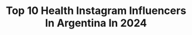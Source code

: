 ---
title: Top 10 Health Instagram Influencers In Argentina In 2024
description: >-
  Find top health Instagram influencers in Argentina in 2024. Most popular hashtags: #happy #love #travel.
platform: Instagram
hits: 218
text_top: See the most popular Instagram profiles on inBeat.
text_bottom: Our platform holds 218 Instagram influencers like this in Argentina for you to collaborate.
profiles:
  - username: "gabycogorno"
    fullname: >-
      Gaby Cogorno
    bio: >-
      Health Coach Mens sāna in corpore sāno @beshop_py @fitwaypy
    location: "Argentina"
    followers: 92375
    engagement: 188
    commentsToLikes: 0.016796
    id: ck8t5wn82bhm30j78nrpx26gc
    verified: false
    hashtags: "#incomodidas, #ejercicio, #salud, #saludenocional"
  - username: "cataguimarey"
    fullname: >-
      Cata Guimarey
    bio: >-
      🦋Founder @befitbycata 💪🏽Entreno y motivo a mujeres 🌎 🔜 IIN Health Coach 🔜Prof. De Yoga 🧘🏽‍♀️ ✨ @adidasar
    location: "Argentina"
    followers: 139007
    engagement: 126
    commentsToLikes: 0.025801
    id: ck5q3nkfxllar0i11ze99lq3f
    verified: false
    hashtags: "#sukhaproductos, #mat, #matyoga, #befitbycata"
  - username: "happylikeahippo"
    fullname: >-
      ʍɛʀʏ
    bio: >-
      v̲i̲d̲a̲ ̲s̲a̲n̲a̲ ̲-̲ ̲e̲q̲u̲i̲l̲i̲b̲r̲i̲o̲ ̲-̲ ̲m̲o̲t̲i̲v̲a̲c̲i̲ó̲n̲ ingeniera🤓 // Health Coach🍎 // eco♻️ 🚲🏖🍣💃🏋‍♀️🥳🧉🧘🏻‍♀️🥗👭🍷✈️🎾🇦🇷 📩 Charlas y Clases
    location: "Argentina"
    followers: 115036
    engagement: 81
    commentsToLikes: 0.018095
    id: ck136a0yf5hgz0i19yz9j6j7l
    verified: false
    hashtags: "#workout, #hamburguesashlh, #quesovegano, #colgatezero"
  - username: "kikasilvas"
    fullname: >-
      Kika Silva
    bio: >-
      TV Host Holistic Health Coach IIN  Founder @iki__cl - CEO @fundacion_roxy CoFounder @vogo_cl
    location: "Argentina"
    followers: 1009620
    engagement: 16
    commentsToLikes: 0.013329
    id: ck14ikuhtfwvn0i19tphdo0ge
    verified: true
    hashtags: "#vogo, #streetstyle, #moda, #chile"
  - username: "csbotti"
    fullname: >-
      Camila Sol Botti ⚡️🌈 🖤
    bio: >-
      🇦🇷 • Shine ☀️• Healthy 💛 • Graphic Designer • CM • Tutoriales • Filtros • Sorteos @piensa.ama.rie 🎡 No influyo a nadie a hacer nada 🙏🏻♥️
    location: "Argentina"
    followers: 57305
    engagement: 393
    commentsToLikes: 0.107314
    id: ck8sw0s01deo40j786ow7idy1
    verified: false
    hashtags: "#caba, #photoart, #modeloargentina, #lengery"
  - username: "nurfit7"
    fullname: >-
      Nuria Torres
    bio: >-
      💊Farmacéutica 🍏Máster en Nutrición 🏋🏼‍♀️Crossfit 💪🏼@myproteines 👵🏻Señora ahorradora 👩🏼‍🍳Healthyfood 🧠Motivation 📍Valladolid Enlaces👇🏼
    location: "Argentina"
    followers: 19151
    engagement: 437
    commentsToLikes: 0.126275
    id: ck5zkxcatkc6q0i14vucrk0fp
    verified: false
    hashtags: "#strongwomen, #oatmeal, #peanutbutter, #protein"
  - username: "pacizuniga"
    fullname: >-
      María Paz 🌺✨
    bio: >-
      • Healthy Life 🍉 • Amante del deporte, el mar y la naturaleza 🤸🏾‍♀️🌊🌴🧜🏽‍♀️
    location: "Argentina"
    followers: 32161
    engagement: 1566
    commentsToLikes: 0.017087
    id: ck0vxdjd5yd5p0i19is2rxkz7
    verified: false
    hashtags: "#quotes, #beach, #paradise, #happy"
  - username: "virgidovio"
    fullname: >-
      • ᴠ ɪ ʀ ɢ ɪ ɴ ɪ ᴀ •
    bio: >-
      Rosario, Argentina. | Nutrición. 🏠 San Jorge. 🖤 @healthyvirr
    location: "Argentina"
    followers: 22777
    engagement: 1330
    commentsToLikes: 0.008576
    id: ck14lo0y5vmf80i194dq4zl5p
    verified: false
    hashtags: ""
  - username: "charlottefehlerofficial_"
    fullname: >-
      Charlotte Fehler
    bio: >-
      Dj producer 🇲🇽 🇲🇽✨ • Bass • House • Global Bass • @healthy.fehler 🌱 Ambassador @cerouv -15% OFF código CHARLOTTEFEHLER15
    location: "Argentina"
    followers: 67853
    engagement: 216
    commentsToLikes: 0.055131
    id: ck15rf6g67mqr0i19m0m6tavn
    verified: false
    hashtags: "#inkgirl, #tattoos, #travel, #diadesanvalentin"
  - username: "luciapedraza"
    fullname: >-
      L͙U͙ P͙E͙D͙R͙A͙Z͙A͙
    bio: >-
      Holistic Health Coach IIN🇺🇸 Estudiante 🍬 @lp_healthybeauty
    location: "Argentina"
    followers: 27956
    engagement: 123
    commentsToLikes: 0.042264
    id: ck5zqgdfcujq60i14de5glgnw
    verified: false
    hashtags: ""
---